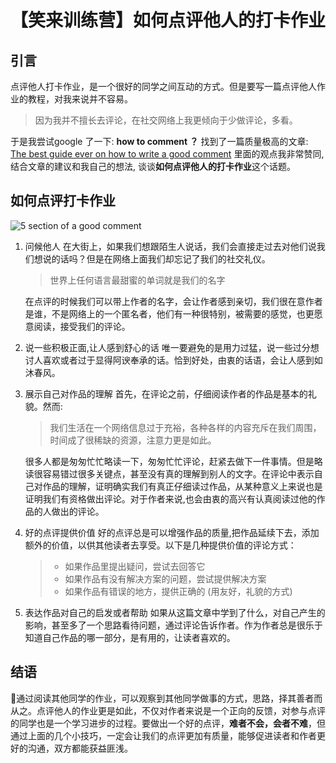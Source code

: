 ﻿
# 【笑来训练营】如何点评他人的打卡作业

## 引言

点评他人打卡作业，是一个很好的同学之间互动的方式。但是要写一篇点评他人作业的教程，对我来说并不容易。
>因为我并不擅长去评论，在社交网络上我更倾向于少做评论，多看。

于是我尝试google 了一下:  **how to comment ？**  找到了一篇质量极高的文章:
[The best guide ever on how to write a good comment](https://www.thecommentingclub.co.uk/good-comment/)
里面的观点我非常赞同,结合文章的建议和我自己的想法, 谈谈**如何点评他人的打卡作业**这个话题。

## 如何点评打卡作业
![5 section of a good comment](https://www.thecommentingclub.co.uk/wp-content/uploads/2020/04/5-sections-of-a-good-comment.jpg)

1. 问候他人
	在大街上，如果我们想跟陌生人说话，我们会直接走过去对他们说我们想说的话吗？但是在网络上面我们却忘记了我们的社交礼仪。
	>世界上任何语言最甜蜜的单词就是我们的名字

	在点评的时候我们可以带上作者的名字，会让作者感到亲切，我们很在意作者是谁，不是网络上的一个匿名者，他们有一种很特别，被需要的感觉，也更愿意阅读，接受我们的评论。

2. 说一些积极正面,让人感到舒心的话
	唯一要避免的是用力过猛，说一些过分想讨人喜欢或者过于显得阿谀奉承的话。恰到好处，由衷的话语，会让人感到如沐春风。

3. 展示自己对作品的理解
	首先，在评论之前，仔细阅读作者的作品是基本的礼貌。然而:
	
	> 我们生活在一个网络信息过于充裕，各种各样的内容充斥在我们周围，时间成了很稀缺的资源，注意力更是如此。
	
	很多人都是匆匆忙忙略读一下，匆匆忙忙评论，赶紧去做下一件事情。但是略读很容易错过很多关键点，甚至没有真的理解到别人的文字。在评论中表示自己对作品的理解，证明确实我们有真正仔细读过作品，从某种意义上来说也是证明我们有资格做出评论。对于作者来说,也会由衷的高兴有认真阅读过他的作品的人做出的评论。

4. 好的点评提供价值
	好的点评总是可以增强作品的质量,把作品延续下去，添加额外的价值，以供其他读者去享受。以下是几种提供价值的评论方式：
	>- 如果作品里提出疑问，尝试去回答它
	>- 如果作品有没有解决方案的问题，尝试提供解决方案
	>- 如果作品有错误的地方，提供正确的 (用友好，礼貌的方式)

5. 表达作品对自己的启发或者帮助
	如果从这篇文章中学到了什么，对自己产生的影响，甚至多了一个思路看待问题，通过评论告诉作者。作为作者总是很乐于知道自己作品的哪一部分，是有用的，让读者喜欢的。
## 结语
通过阅读其他同学的作业，可以观察到其他同学做事的方式，思路，择其善者而从之。点评他人的作业更是如此，不仅对作者来说是一个正向的反馈，对参与点评的同学也是一个学习进步的过程。要做出一个好的点评，**难者不会，会者不难**，但通过上面的几个小技巧，一定会让我们的点评更加有质量，能够促进读者和作者更好的沟通，双方都能获益匪浅。
